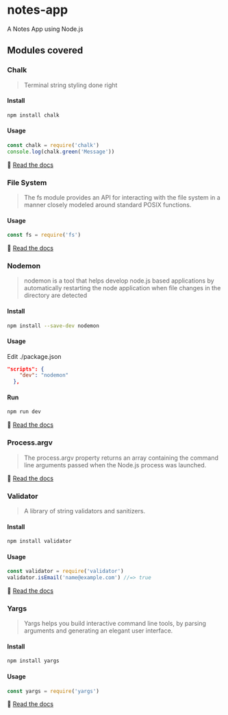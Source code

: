 # notes-app
A Notes App using Node.js

## Modules covered

### Chalk
>Terminal string styling done right

#### Install
```bash
npm install chalk
```

#### Usage
```javascript
const chalk = require('chalk')
console.log(chalk.green('Message'))
```
:page_facing_up: [Read the docs](https://www.npmjs.com/package/chalk)

### File System
>The fs module provides an API for interacting with the file system in a manner closely modeled around standard POSIX functions.

#### Usage
```javascript
const fs = require('fs')
```
:page_facing_up: [Read the docs](https://nodejs.org/dist/latest-v12.x/docs/api/fs.html#fs_file_system)

### Nodemon
>nodemon is a tool that helps develop node.js based applications by automatically restarting the node application when file changes in the directory are detected

#### Install
```bash
npm install --save-dev nodemon
```

#### Usage  
Edit ./package.json
```json
"scripts": {
    "dev": "nodemon"
  },
```
#### Run
```bash
npm run dev
```

:page_facing_up: [Read the docs](https://www.npmjs.com/package/nodemon)

### Process.argv
>The process.argv property returns an array containing the command line arguments passed when the Node.js process was launched.

:page_facing_up: [Read the docs](https://nodejs.org/dist/latest-v12.x/docs/api/process.html#process_process_argv)

### Validator
>A library of string validators and sanitizers.

#### Install
```bash
npm install validator
```

#### Usage
```javascript
const validator = require('validator')
validator.isEmail('name@example.com') //=> true
```
:page_facing_up: [Read the docs](https://www.npmjs.com/package/validator)

### Yargs
>Yargs helps you build interactive command line tools, by parsing arguments and generating an elegant user interface.

#### Install
```bash
npm install yargs
```

#### Usage
```javascript
const yargs = require('yargs')
```
:page_facing_up: [Read the docs](https://www.npmjs.com/package/yargs)
